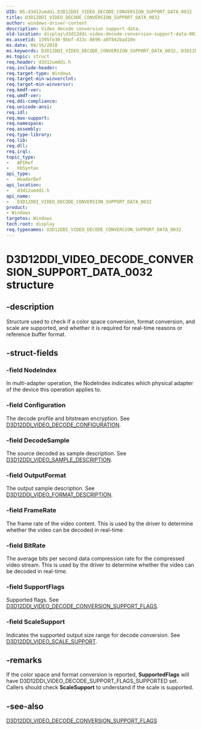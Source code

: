 ```yaml
---
UID: NS:d3d12umddi.D3D12DDI_VIDEO_DECODE_CONVERSION_SUPPORT_DATA_0032
title: D3D12DDI_VIDEO_DECODE_CONVERSION_SUPPORT_DATA_0032
author: windows-driver-content
description: Video decode conversion support data.
old-location: display\d3d12ddi-video-decode-conversion-support-data-0032.htm
ms.assetid: 1395fe30-9bbf-433c-8696-a0f842bad10e
ms.date: 04/16/2018
ms.keywords: D3D12DDI_VIDEO_DECODE_CONVERSION_SUPPORT_DATA_0032, D3D12DDI_VIDEO_DECODE_CONVERSION_SUPPORT_DATA_0032 structure [Display Devices], d3d12umddi/D3D12DDI_VIDEO_DECODE_CONVERSION_SUPPORT_DATA_0032, display.d3d12ddi-video-decode-conversion-support-data-0032
ms.topic: struct
req.header: d3d12umddi.h
req.include-header:
req.target-type: Windows
req.target-min-winverclnt:
req.target-min-winversvr:
req.kmdf-ver:
req.umdf-ver:
req.ddi-compliance:
req.unicode-ansi:
req.idl:
req.max-support:
req.namespace:
req.assembly:
req.type-library:
req.lib:
req.dll:
req.irql:
topic_type:
-	APIRef
-	kbSyntax
api_type:
-	HeaderDef
api_location:
-	d3d12umddi.h
api_name:
-	D3D12DDI_VIDEO_DECODE_CONVERSION_SUPPORT_DATA_0032
product:
- Windows
targetos: Windows
tech.root: display
req.typenames: D3D12DDI_VIDEO_DECODE_CONVERSION_SUPPORT_DATA_0032
---
```


# D3D12DDI_VIDEO_DECODE_CONVERSION_SUPPORT_DATA_0032 structure


## -description


Structure used to check if a color space conversion, format conversion, and scale are supported, and whether it is required for real-time reasons or reference buffer format.


## -struct-fields




### -field NodeIndex

In multi-adapter operation, the NodeIndex indicates which physical adapter of the device this operation applies to.


### -field Configuration

The decode profile and bitstream encryption. See [D3D12DDI_VIDEO_DECODE_CONFIGURATION](ns-d3d12umddi-d3d12ddi_video_decode_configuration_0020.md).


### -field DecodeSample

The source decoded as sample description. See [D3D12DDI_VIDEO_SAMPLE_DESCRIPTION](ns-d3d12umddi-d3d12ddi_video_sample_description_0020.md).


### -field OutputFormat

The output sample description. See [D3D12DDI_VIDEO_FORMAT_DESCRIPTION](ns-d3d12umddi-d3d12ddi_video_format_description_0020.md).


### -field FrameRate

The frame rate of the video content. This is used by the driver to determine whether the video can be decoded in real-time.


### -field BitRate

The average bits per second data compression rate for the compressed video stream. This is used by the driver to determine whether the video can be decoded in real-time.


### -field SupportFlags

Supported flags. See [D3D12DDI_VIDEO_DECODE_CONVERSION_SUPPORT_FLAGS](ne-d3d12umddi-d3d12ddi_video_decode_conversion_support_flags_0020.md).


### -field ScaleSupport

Indicates the supported output size range for decode conversion. See [D3D12DDI_VIDEO_SCALE_SUPPORT](ns-d3d12umddi-d3d12ddi_video_scale_support_0032.md).


## -remarks

If the color space and format conversion is reported, **SupportedFlags** will have D3D12DDI_VIDEO_DECODE_SUPPORT_FLAGS_SUPPORTED set. Callers should check **ScaleSupport** to understand if the scale is supported.


## -see-also

[D3D12DDI_VIDEO_DECODE_CONVERSION_SUPPORT_FLAGS](ne-d3d12umddi-d3d12ddi_video_decode_conversion_support_flags_0020.md)
